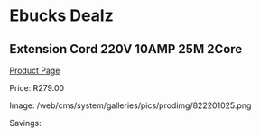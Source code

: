 
# Ebucks Dealz
## Extension Cord 220V 10AMP 25M 2Core
[Product Page](https://www.ebucks.com/web/shop/productSelected.do?prodId=1200602405&catId=363410833)

Price: R279.00

Image: /web/cms/system/galleries/pics/prodimg/822201025.png

Savings: 


	